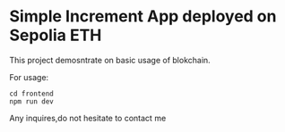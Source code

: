 # Simple Increment App deployed on Sepolia ETH

This project demosntrate on basic usage of blokchain.

For usage:
```
cd frontend
npm run dev
```

Any inquires,do not hesitate to contact me
